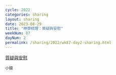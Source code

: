 ```yaml
---
cycle: 2022
categories: sharing
layout: sharing
date: 2023-08-29
title: "神學梳理：質疑與安慰"
weekNum: 87
dayNum: 2
permalink: /sharing/2022/wk87-day2-sharing.html
---
```


[質疑與安慰](https://eccseattle.github.io/media/sharing/2022/wk087/2023-08-29-bin.m4a)

`小錢`
